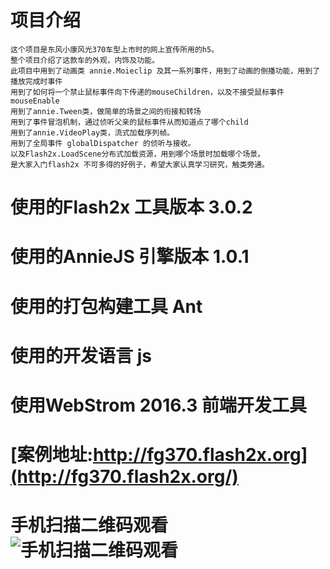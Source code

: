 # 项目介绍
    这个项目是东风小康风光370车型上市时的网上宣传所用的h5。
    整个项目介绍了这款车的外观，内饰及功能。
    此项目中用到了动画类 annie.Moieclip 及其一系列事件，用到了动画的倒播功能，用到了播放完成时事件
    用到了如何将一个禁止鼠标事件向下传递的mouseChildren，以及不接受鼠标事件mouseEnable
    用到了annie.Tween类，做简单的场景之间的衔接和转场
    用到了事件冒泡机制，通过侦听父亲的鼠标事件从而知道点了哪个child
    用到了annie.VideoPlay类，流式加载序列帧。
    用到了全局事件 globalDispatcher 的侦听与接收。
    以及Flash2x.LoadScene分布式加载资源，用到哪个场景时加载哪个场景。
    是大家入门flash2x 不可多得的好例子，希望大家认真学习研究，触类旁通。
# 使用的Flash2x 工具版本 3.0.2
# 使用的AnnieJS 引擎版本 1.0.1
# 使用的打包构建工具 Ant
# 使用的开发语言 js
# 使用WebStrom 2016.3 前端开发工具
# [案例地址:http://fg370.flash2x.org](http://fg370.flash2x.org/)
# 手机扫描二维码观看![手机扫描二维码观看](http://web.flash2x.org/Public/qr/fg370.png)
